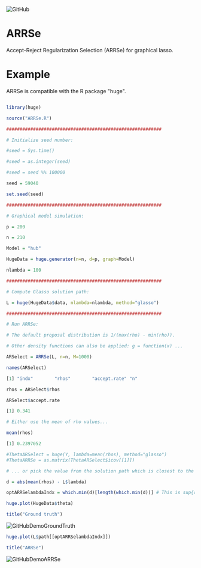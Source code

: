 ![GitHub](https://img.shields.io/github/license/markkukuismin/ARRSe)

# ARRSe
Accept-Reject Regularization Selection (ARRSe) for graphical lasso.

# Example

ARRSe is compatible with the R package "huge".

```r

library(huge)

source("ARRSe.R")

##########################################################

# Initialize seed number:

#seed = Sys.time()

#seed = as.integer(seed)

#seed = seed %% 100000

seed = 59040

set.seed(seed)

##########################################################

# Graphical model simulation:

p = 200

n = 210

Model = "hub"

HugeData = huge.generator(n=n, d=p, graph=Model)

nlambda = 100

##########################################################

# Compute Glasso solution path:

L = huge(HugeData$data, nlambda=nlambda, method="glasso")

##########################################################

# Run ARRSe:

# The default proposal distribution is 1/(max(rho) - min(rho)). 

# Other density functions can also be applied: g = function(x) ...

ARSelect = ARRSe(L, n=n, M=1000)

names(ARSelect)

[1] "indx"        "rhos"        "accept.rate" "n"  

rhos = ARSelect$rhos

ARSelect$accept.rate

[1] 0.341

# Either use the mean of rho values...

mean(rhos)

[1] 0.2397052

#ThetaARSelect = huge(Y, lambda=mean(rhos), method="glasso")
#ThetaARRSe = as.matrix(ThetaARSelect$icov[[1]])

# ... or pick the value from the solution path which is closest to the mean value:

d = abs(mean(rhos) - L$lambda)

optARRSelambdaIndx = which.min(d)[length(which.min(d))] # This is sup{rho : rho <= mean(rhos)}

huge.plot(HugeData$theta)

title("Ground truth")
```
![GitHubDemoGroundTruth](https://user-images.githubusercontent.com/40263834/68211077-87a46a80-ffdf-11e9-915b-fef820af900e.png)

```r
huge.plot(L$path[[optARRSelambdaIndx]])

title("ARRSe")
```
![GitHubDemoARRSe](https://user-images.githubusercontent.com/40263834/68211099-95f28680-ffdf-11e9-95e1-9e5514f871e6.png)

